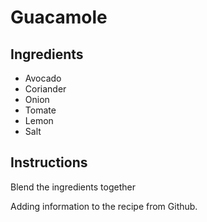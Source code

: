 # Guacamole

## Ingredients
* Avocado
* Coriander
* Onion
* Tomate
* Lemon
* Salt

## Instructions
Blend the ingredients together

Adding information to the recipe from Github.
